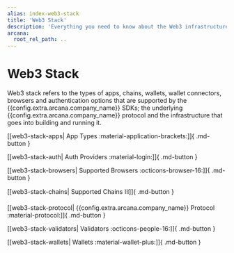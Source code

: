 ```yaml
---
alias: index-web3-stack
title: 'Web3 Stack'
description: 'Everything you need to know about the Web3 infrastructure that is supported by the Arcana SDKs. For e.g., supported blockchain networks, app flavors, authentication providers, gasless networks, third-party wallets, wallet connectors etc.'
arcana:
  root_rel_path: ..
---
```


# Web3 Stack

Web3 stack refers to the types of apps, chains, wallets, wallet connectors, browsers and authentication options that are supported by the {{config.extra.arcana.company_name}} SDKs; the underlying {{config.extra.arcana.company_name}} protocol and the infrastructure that goes into building and running it.

[[web3-stack-apps| App Types :material-application-brackets:]]{ .md-button }

[[web3-stack-auth| Auth Providers :material-login:]]{ .md-button }

[[web3-stack-browsers| Supported Browsers :octicons-browser-16:]]{ .md-button }

[[web3-stack-chains| Supported Chains :chains:]]{ .md-button }

[[web3-stack-protocol| {{config.extra.arcana.company_name}} Protocol :material-protocol:]]{ .md-button }

[[web3-stack-validators| Validators :octicons-people-16:]]{ .md-button }

[[web3-stack-wallets| Wallets :material-wallet-plus:]]{ .md-button }